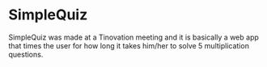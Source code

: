 SimpleQuiz
==========

SimpleQuiz was made at a Tinovation meeting and it is basically a web app that times the user for how long it takes him/her to solve 5 multiplication questions.
